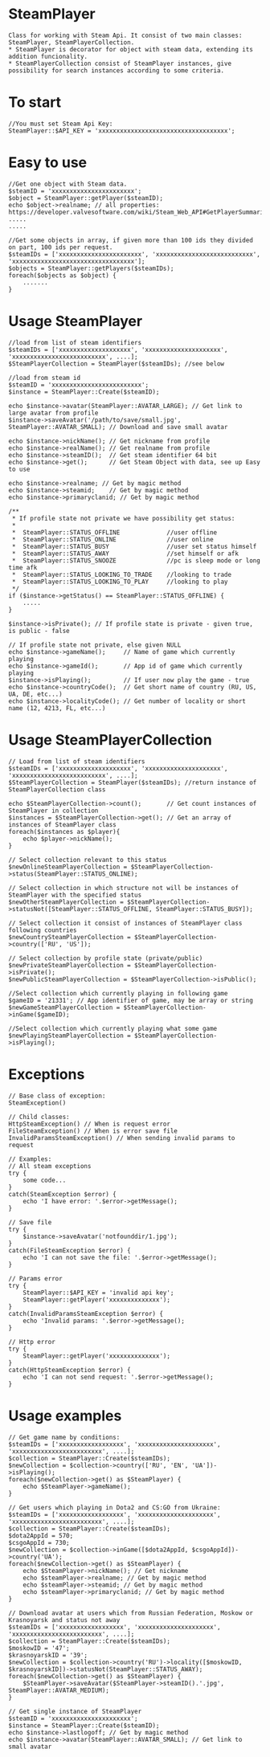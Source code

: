 # SteamPlayer
	Class for working with Steam Api. It consist of two main classes: SteamPlayer, SteamPlayerCollection.
	* SteamPlayer is decorator for object with steam data, extending its addition funcionality.
	* SteamPlayerCollection consist of SteamPlayer instances, give possibility for search instances according to some criteria.

# To start
	//You must set Steam Api Key:
	SteamPlayer::$API_KEY = 'xxxxxxxxxxxxxxxxxxxxxxxxxxxxxxxxxxxx';

# Easy to use
	//Get one object with Steam data.
	$steamID = 'xxxxxxxxxxxxxxxxxxxxxxx';
	$object = SteamPlayer::getPlayer($steamID);
	echo $object->realname; // all properties: https://developer.valvesoftware.com/wiki/Steam_Web_API#GetPlayerSummaries_.28v0002.29
	.....
	.....

	//Get some objects in array, if given more than 100 ids they divided on part, 100 ids per request. 
	$steamIDs = ['xxxxxxxxxxxxxxxxxxxxxxx', 'xxxxxxxxxxxxxxxxxxxxxxxxxxx', 'xxxxxxxxxxxxxxxxxxxxxxxxxxxxxxxxxx'];
	$objects = SteamPlayer::getPlayers($steamIDs);
	foreach($objects as $object) {
		.......
	}

# Usage SteamPlayer
	//load from list of steam identifiers
	$steamIDs = ['xxxxxxxxxxxxxxxxxxxx', 'xxxxxxxxxxxxxxxxxxxxx', 'xxxxxxxxxxxxxxxxxxxxxxxxxx', ....];
	$SteamPlayerCollection = SteamPlayer($steamIDs); //see below

	//load from steam id
	$steamID = 'xxxxxxxxxxxxxxxxxxxxxxxxx';
	$instance = SteamPlayer::Create($steamID);

	echo $instance->avatar(SteamPlayer::AVATAR_LARGE); // Get link to large avatar from profile
	$instance->saveAvatar('/path/to/save/small.jpg', SteamPlayer::AVATAR_SMALL); // Download and save small avatar

	echo $instance->nickName(); // Get nickname from profile
	echo $instance->realName(); // Get realname from profile
	echo $instance->steamID();	// Get steam identifier 64 bit
	echo $instance->get();		// Get Steam Object with data, see up Easy to use

	echo $instance->realname; // Get by magic method
	echo $instance->steamid;	// Get by magic method
	echo $instance->primaryclanid; // Get by magic method

	/**
	 * If profile state not private we have possibility get status:
	 *
	 *	SteamPlayer::STATUS_OFFLINE 			//user offline
	 *	SteamPlayer::STATUS_ONLINE 				//user online
	 * 	SteamPlayer::STATUS_BUSY 				//user set status himself
	 *	SteamPlayer::STATUS_AWAY 				//set himself or afk
	 *	SteamPlayer::STATUS_SNOOZE 				//pc is sleep mode or long time afk
	 *	SteamPlayer::STATUS_LOOKING_TO_TRADE 	//looking to trade
	 *	SteamPlayer::STATUS_LOOKING_TO_PLAY		//looking to play
	 */
	if ($instance->getStatus() == SteamPlayer::STATUS_OFFLINE) {
		.....
	}

	$instance->isPrivate(); // If profile state is private - given true, is public - false

	// If profile state not private, else given NULL
	echo $instance->gameName();		// Name of game which currently playing
	echo $instance->gameId();		// App id of game which currently playing
	$instance->isPlaying();			// If user now play the game - true
	echo $instance->countryCode();	// Get short name of country (RU, US, UA, DE, etc...)
	echo $instance->localityCode();	// Get number of locality or short name (12, 4213, FL, etc...)

# Usage SteamPlayerCollection
	// Load from list of steam identifiers
	$steamIDs = ['xxxxxxxxxxxxxxxxxxxx', 'xxxxxxxxxxxxxxxxxxxxx', 'xxxxxxxxxxxxxxxxxxxxxxxxxx', ....];
	$SteamPlayerCollection = SteamPlayer($steamIDs); //return instance of SteamPlayerCollection class

	echo $SteamPlayerCollection->count(); 		// Get count instances of SteamPlayer in collection
	$instances = $SteamPlayerCollection->get(); // Get an array of instances of SteamPlayer class
	foreach($instances as $player){
		echo $player->nickName();
	}

	// Select collection relevant to this status
	$newOnlineSteamPlayerCollection = $SteamPlayerCollection->status(SteamPlayer::STATUS_ONLINE); 
	
	// Select collection in which structure not will be instances of SteamPlayer with the specified status
	$newOtherSteamPlayerCollection = $SteamPlayerCollection->statusNot([SteamPlayer::STATUS_OFFLINE, SteamPlayer::STATUS_BUSY]);	
	
	// Select collection it consist of instances of SteamPlayer class following countries
	$newCountrySteamPlayerCollection = $SteamPlayerCollection->country(['RU', 'US']);

	// Select collection by profile state (private/public)
	$newPrivateSteamPlayerCollection = $SteamPlayerCollection->isPrivate();
	$newPublicSteamPlayerCollection = $SteamPlayerCollection->isPublic();

	//Select collection which currently playing in following game
	$gameID = '21331'; // App identifier of game, may be array or string
	$newGameSteamPlayerCollection = $SteamPlayerCollection->inGame($gameID);

	//Select collection which currently playing what some game
	$newPlayingSteamPlayerCollection = $SteamPlayerCollection->isPlaying();

# Exceptions
	// Base class of exception:
	SteamException()

	// Child classes:
	HttpSteamException() // When is request error
	FileSteamException() // When is error save file
	InvalidParamsSteamException() // When sending invalid params to request

	// Examples:
	// All steam exceptions
	try {
		some code...
	}
	catch(SteamException $error) {
		echo 'I have error: '.$error->getMessage();
	}

	// Save file
	try {
		$instance->saveAvatar('notfounddir/1.jpg');
	}
	catch(FileSteamException $error) {
		echo 'I can not save the file: '.$error->getMessage();
	}

	// Params error 
	try {
		SteamPlayer::$API_KEY = 'invalid api key';
		SteamPlayer::getPlayer('xxxxxxxxxxxxxx');
	}
	catch(InvalidParamsSteamException $error) {
		echo 'Invalid params: '.$error->getMessage();
	}

	// Http error 
	try {
		SteamPlayer::getPlayer('xxxxxxxxxxxxxx');
	}
	catch(HttpSteamException $error) {
		echo 'I can not send request: '.$error->getMessage();
	}

# Usage examples
	// Get game name by conditions:
	$steamIDs = ['xxxxxxxxxxxxxxxxxx', 'xxxxxxxxxxxxxxxxxxxxx', 'xxxxxxxxxxxxxxxxxxxxxxxxx', ....];
	$collection = SteamPlayer::Create($steamIDs);
	$newCollection = $collection->country(['RU', 'EN', 'UA'])->isPlaying();
	foreach($newCollection->get() as $SteamPlayer) {
		echo $SteamPlayer->gameName();
	}
	
	// Get users which playing in Dota2 and CS:GO from Ukraine:
	$steamIDs = ['xxxxxxxxxxxxxxxxxx', 'xxxxxxxxxxxxxxxxxxxxx', 'xxxxxxxxxxxxxxxxxxxxxxxxx', ....];
	$collection = SteamPlayer::Create($steamIDs);
	$dota2AppId = 570;
	$csgoAppId = 730;
	$newCollection = $collection->inGame([$dota2AppId, $csgoAppId])->country('UA');
	foreach($newCollection->get() as $SteamPlayer) {
		echo $SteamPlayer->nickName(); // Get nickname
		echo $steamPlayer->realname; // Get by magic method
		echo $steamPlayer->steamid;	// Get by magic method
		echo $steamPlayer->primaryclanid; // Get by magic method
	}
	
	// Download avatar at users which from Russian Federation, Moskow or Krasnoyarsk and status not away
	$steamIDs = ['xxxxxxxxxxxxxxxxxx', 'xxxxxxxxxxxxxxxxxxxxx', 'xxxxxxxxxxxxxxxxxxxxxxxxx', ....];
	$collection = SteamPlayer::Create($steamIDs);
	$moskowID = '47';
	$krasnoyarskID = '39';
	$newCollection = $collection->country('RU')->locality([$moskowID, $krasnoyarskID])->statusNot(SteamPlayer::STATUS_AWAY);
	foreach($newCollection->get() as $SteamPlayer) {
		$SteamPlayer->saveAvatar($SteamPlayer->steamID().'.jpg', SteamPlayer::AVATAR_MEDIUM);
	}
	
	// Get single instance of SteamPlayer
	$steamID = 'xxxxxxxxxxxxxxxxxxxxxx';
	$instance = SteamPlayer::Create($steamID);
	echo $instance->lastlogoff; // Get by magic method
	echo $instance->avatar(SteamPlayer::AVATAR_SMALL); // Get link to small avatar
	